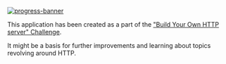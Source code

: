 [![progress-banner](https://backend.codecrafters.io/progress/http-server/efe17d8f-faa0-439f-bbcf-ec327266b3c6)](https://app.codecrafters.io/users/codecrafters-bot?r=2qF)

This application has been created as a part of the
["Build Your Own HTTP server" Challenge](https://app.codecrafters.io/courses/http-server/overview).

It might be a basis for further improvements and learning about topics revolving around HTTP.